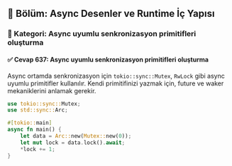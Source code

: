 ## 📘 Bölüm: Async Desenler ve Runtime İç Yapısı  
### 🔹 Kategori: Async uyumlu senkronizasyon primitifleri oluşturma  
#### ✅ Cevap 637: Async uyumlu senkronizasyon primitifleri oluşturma

Async ortamda senkronizasyon için `tokio::sync::Mutex`, `RwLock` gibi async uyumlu primitifler kullanılır. Kendi primitifinizi yazmak için, future ve waker mekaniklerini anlamak gerekir.

```rust
use tokio::sync::Mutex;
use std::sync::Arc;

#[tokio::main]
async fn main() {
    let data = Arc::new(Mutex::new(0));
    let mut lock = data.lock().await;
    *lock += 1;
}
```
